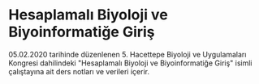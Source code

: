# Hesaplamalı Biyoloji ve Biyoinformatiğe Giriş
05.02.2020 tarihinde düzenlenen 5. Hacettepe Biyoloji ve Uygulamaları Kongresi dahilindeki "Hesaplamalı Biyoloji ve Biyoinformatiğe Giriş" isimli çalıştayına ait ders notları ve verileri içerir.
